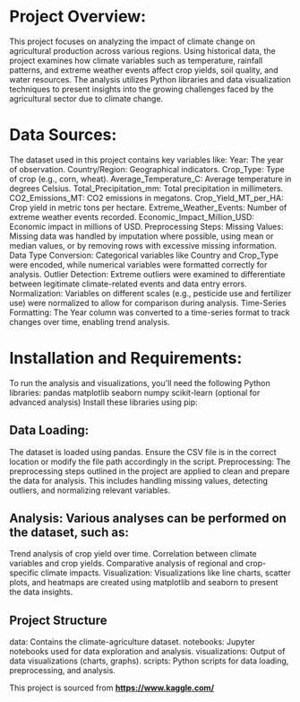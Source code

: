 # Project Overview:
This project focuses on analyzing the impact of climate change on agricultural production across various regions. Using historical data, the project examines how climate variables such as temperature, rainfall patterns, and extreme weather events affect crop yields, soil quality, and water resources. The analysis utilizes Python libraries and data visualization techniques to present insights into the growing challenges faced by the agricultural sector due to climate change.

# Data Sources:
The dataset used in this project contains key variables like:
Year: The year of observation.
Country/Region: Geographical indicators.
Crop_Type: Type of crop (e.g., corn, wheat).
Average_Temperature_C: Average temperature in degrees Celsius.
Total_Precipitation_mm: Total precipitation in millimeters.
CO2_Emissions_MT: CO2 emissions in megatons.
Crop_Yield_MT_per_HA: Crop yield in metric tons per hectare.
Extreme_Weather_Events: Number of extreme weather events recorded.
Economic_Impact_Million_USD: Economic impact in millions of USD.
Preprocessing Steps:
Missing Values: Missing data was handled by imputation where possible, using mean or median values, or by removing rows with excessive missing information.
Data Type Conversion: Categorical variables like Country and Crop_Type were encoded, while numerical variables were formatted correctly for analysis.
Outlier Detection: Extreme outliers were examined to differentiate between legitimate climate-related events and data entry errors.
Normalization: Variables on different scales (e.g., pesticide use and fertilizer use) were normalized to allow for comparison during analysis.
Time-Series Formatting: The Year column was converted to a time-series format to track changes over time, enabling trend analysis.

# Installation and Requirements:
To run the analysis and visualizations, you'll need the following Python libraries: 
pandas
matplotlib
seaborn
numpy
scikit-learn (optional for advanced analysis)
Install these libraries using pip:

## Data Loading: 
The dataset is loaded using pandas. Ensure the CSV file is in the correct location or modify the file path accordingly in the script.
Preprocessing: The preprocessing steps outlined in the project are applied to clean and prepare the data for analysis. This includes handling missing values, detecting outliers, and normalizing relevant variables.

## Analysis: Various analyses can be performed on the dataset, such as:

Trend analysis of crop yield over time.
Correlation between climate variables and crop yields.
Comparative analysis of regional and crop-specific climate impacts.
Visualization: Visualizations like line charts, scatter plots, and heatmaps are created using matplotlib and seaborn to present the data insights.

## Project Structure
data: Contains the climate-agriculture dataset.
notebooks: Jupyter notebooks used for data exploration and analysis.
visualizations: Output of data visualizations (charts, graphs).
scripts: Python scripts for data loading, preprocessing, and analysis.

This project is sourced from **https://www.kaggle.com/**
